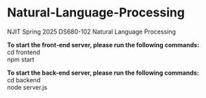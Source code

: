 # Natural-Language-Processing

NJIT Spring 2025 DS680-102 Natural Language Processing

**To start the front-end server, please run the following commands:**  
cd frontend  
npm start  

**To start the back-end server, please run the following commands:**  
cd backend  
node server.js